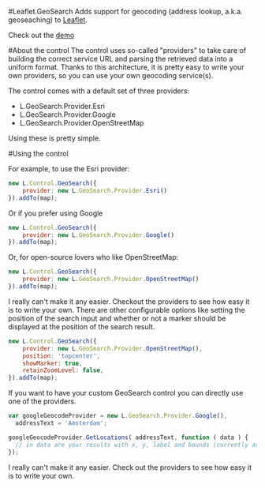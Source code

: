 #Leaflet.GeoSearch
Adds support for geocoding (address lookup, a.k.a. geoseaching) to [Leaflet](leafletjs.com).

Check out the [demo](http://smeijer.github.com/GeoSearch/)

#About the control
The control uses so-called "providers" to take care of building the correct service URL and parsing
the retrieved data into a uniform format. Thanks to this architecture, it is pretty easy to write
your own providers, so you can use your own geocoding service(s).

The control comes with a default set of three providers:

  - L.GeoSearch.Provider.Esri
  - L.GeoSearch.Provider.Google
  - L.GeoSearch.Provider.OpenStreetMap

Using these is pretty simple.

#Using the control

For example, to use the Esri provider:

````javascript
new L.Control.GeoSearch({
    provider: new L.GeoSearch.Provider.Esri()
}).addTo(map);
````

Or if you prefer using Google

````javascript
new L.Control.GeoSearch({
    provider: new L.GeoSearch.Provider.Google()
}).addTo(map);
````

Or, for open-source lovers who like OpenStreetMap:

````javascript
new L.Control.GeoSearch({
    provider: new L.GeoSearch.Provider.OpenStreetMap()
}).addTo(map);
````

I really can't make it any easier. Checkout the providers to see how easy it is to write your own.
There are other configurable options like setting the position of the search input and whether or not a marker should be displayed at the position of the search result.

````javascript
new L.Control.GeoSearch({
    provider: new L.GeoSearch.Provider.OpenStreetMap(),
    position: 'topcenter',
    showMarker: true,
    retainZoomLevel: false,
}).addTo(map);
````

If you want to have your custom GeoSearch control you can directly use one of the providers. 

````javascript
var googleGeocodeProvider = new L.GeoSearch.Provider.Google(),
  addressText = 'Amsterdam';

googleGeocodeProvider.GetLocations( addressText, function ( data ) {
  // in data are your results with x, y, label and bounds (currently availabel for google maps provider only)
});

````

I really can't make it any easier. Check out the providers to see how easy it is to write your own.
